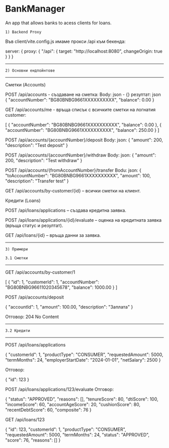 # BankManager
An app that allows banks to acess clients for loans.

    1) Backend Proxy
Във client/vite.config.js имаме прокси /api към бекенда:

server: {
proxy: {
"/api": { target: "http://localhost:8080", changeOrigin: true }
}
}

---
    2) Основни ендпойнтове
---
   Сметки (Accounts)

POST /api/accounts - създаване на сметка:
Body: json - {}
резултат: json
{
    "accountNumber": "BG80BNBG9661XXXXXXXXXX",
    "balance": 0.00
}

GET /api/accounts/me - връща списък с всичките сметки на логнатия customer: 

[
  {
    "accountNumber": "BG80BNBG9661XXXXXXXXXX",
    "balance": 0.00
  },
  {
    "accountNumber": "BG80BNBG9661XXXXXXXXXX",
    "balance": 250.00
  }
]

POST /api/accounts/{accountNumber}/deposit 
Body: json:
{
    "amount": 200,
    "description": "Test deposit"
}

POST /api/accounts/{accountNumber}/withdraw
Body: json:
{
    "amount": 200,
    "description": "Test withdraw"
}

POST /api/accounts/{fromAccountNumber}/transfer
Bodu: json:
{
  "toAccountNumber": "BG80BNBG9661XXXXXXXXXX",
  "amount": 100,
  "description": "Transfer test"
}

GET /api/accounts/by-customer/{id} – всички сметки на клиент.

Кредити (Loans)

POST /api/loans/applications – създава кредитна заявка.

POST /api/loans/applications/{id}/evaluate – оценка на кредитната заявка (връща статус и резултат).

GET /api/loans/{id} – връща данни за заявка.

---
    3) Примери

    3.1 Сметки
---

GET /api/accounts/by-customer/1

[
{
"id": 1,
"customerId": 1,
"accountNumber": "BG80BNBG96611020345678",
"balance": 1000.00
}
]


POST /api/accounts/deposit

{ "accountId": 1, "amount": 100.00, "description": "Заплата" }


Отговор: 204 No Content

---
    3.2 Кредити
---

POST /api/loans/applications

{
"customerId": 1,
"productType": "CONSUMER",
"requestedAmount": 5000,
"termMonths": 24,
"employerStartDate": "2024-01-01",
"netSalary": 2500
}


Отговор:

{ "id": 123 }


POST /api/loans/applications/123/evaluate
Отговор:

{
"status": "APPROVED",
"reasons": [],
"tenureScore": 80,
"dtiScore": 100,
"incomeScore": 60,
"accountAgeScore": 20,
"cushionScore": 80,
"recentDebtScore": 60,
"composite": 76
}


GET /api/loans/123

{
"id": 123,
"customerId": 1,
"productType": "CONSUMER",
"requestedAmount": 5000,
"termMonths": 24,
"status": "APPROVED",
"score": 76,
"reasons": []
}

